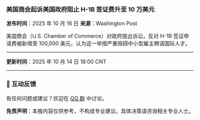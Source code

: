 ### 美国商会起诉美国政府阻止 H-1B 签证费升至 10 万美元

**发布时间**：2025 年 10 月 16 日
**来源**：Washington Post 

美国商会（U.S. Chamber of Commerce）对政府提出诉讼，反对 H-1B 签证申请费被新增至 100,000 美元，认为这一举措严重阻碍中小型雇主聘请国际人才。

---

**更新时间**：2025 年 10 月 14 日 18:00 CNT

------

### 📮 互动反馈

有任何问题或建议？欢迎在 [QQ 群](https://home.vineshore.org/) 中讨论。

**免责声明**：本报内容仅供参考，不构成专业建议。具体决策请咨询相关专业人士。